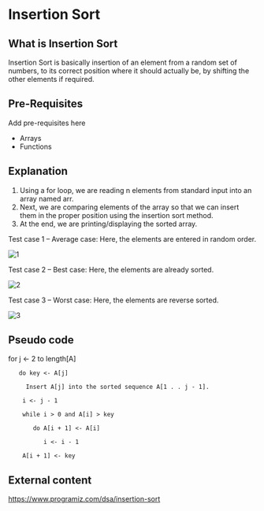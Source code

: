 # Insertion Sort

## What is Insertion Sort

Insertion Sort is basically insertion of an element from a random set of numbers, to its correct position where it should actually be, by shifting the other elements if required.

## Pre-Requisites

Add pre-requisites here

-  Arrays
-  Functions

## Explanation

1. Using a for loop, we are reading n elements from standard input into an array named arr.
2. Next, we are comparing elements of the array so that we can insert them in the proper position using the insertion sort method.
3. At the end, we are printing/displaying the sorted array.


Test case 1 – Average case: Here, the elements are entered in random order.

![1](https://user-images.githubusercontent.com/63907704/94988355-263ba180-058a-11eb-8c09-93ac0a06770f.png)

Test case 2 – Best case: Here, the elements are already sorted.

![2](https://user-images.githubusercontent.com/63907704/94988378-55eaa980-058a-11eb-8053-2339462eeba3.png)

Test case 3 – Worst case: Here, the elements are reverse sorted.

![3](https://user-images.githubusercontent.com/63907704/94988400-803c6700-058a-11eb-87e4-7023f05dfb82.png)

## Pseudo code

  for j <- 2 to length[A]

       do key <- A[j]

         Insert A[j] into the sorted sequence A[1 . . j - 1].

        i <- j - 1

        while i > 0 and A[i] > key

           do A[i + 1] <- A[i]

              i <- i - 1

        A[i + 1] <- key

## External content
https://www.programiz.com/dsa/insertion-sort

